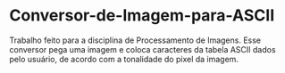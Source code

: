 # Conversor-de-Imagem-para-ASCII
Trabalho feito para a disciplina de Processamento de Imagens. Esse conversor pega uma imagem e coloca caracteres da tabela ASCII dados pelo usuário, de acordo com a tonalidade do pixel da imagem.
